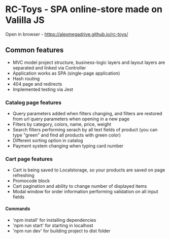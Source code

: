 # RC-Toys - SPA online-store made on Valilla JS

Open in browser - https://alexmegadrive.github.io/rc-toys/

## Common features
- MVC model project structure, business-logic layers and layout layers are separated and linked via Controller 
- Application works as  SPA (single-page application)
- Hash routing
- 404 page and redirects
- Implemented testing via Jest

### Catalog page features
- Query parameters added when filters changing, and filters are restored from url query parameters when opening in a new page
- Filters by category, colors, name, price, weight
- Search filters performing serach by all text fields of product (you can type "green" and find all products with green color)
- Different sorting option in catalog
- Payment system changing when typing card number

### Cart page features
- Cart is being saved to Localstorage, so your products are saved on page refreshing
- Promocode block
- Cart pagination and ability to change number of displayed items
- Modal window for order information performing validation on all input fields


#### Commands

- 'npm install' for installing dependencies
- 'npm run start' for starting in localhost
- 'npm run dev' for building project to dist folder
